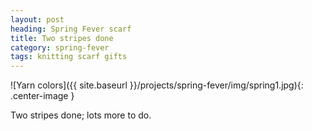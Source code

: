 ```yaml
---
layout: post
heading: Spring Fever scarf
title: Two stripes done
category: spring-fever
tags: knitting scarf gifts
---
```

![Yarn colors]({{ site.baseurl }}/projects/spring-fever/img/spring1.jpg){: .center-image }

Two stripes done; lots more to do.
